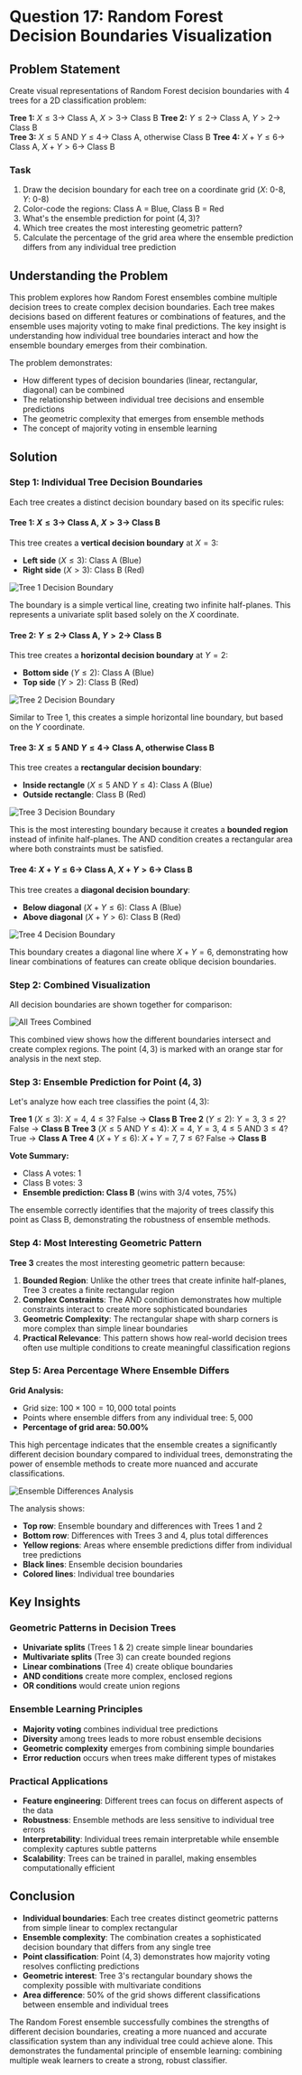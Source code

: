 # Question 17: Random Forest Decision Boundaries Visualization

## Problem Statement
Create visual representations of Random Forest decision boundaries with $4$ trees for a $2$D classification problem:

**Tree 1:** $X \leq 3 \rightarrow$ Class A, $X > 3 \rightarrow$ Class B
**Tree 2:** $Y \leq 2 \rightarrow$ Class A, $Y > 2 \rightarrow$ Class B  
**Tree 3:** $X \leq 5$ AND $Y \leq 4 \rightarrow$ Class A, otherwise Class B
**Tree 4:** $X + Y \leq 6 \rightarrow$ Class A, $X + Y > 6 \rightarrow$ Class B

### Task
1. Draw the decision boundary for each tree on a coordinate grid ($X$: $0$-$8$, $Y$: $0$-$8$)
2. Color-code the regions: Class A = Blue, Class B = Red
3. What's the ensemble prediction for point $(4, 3)$?
4. Which tree creates the most interesting geometric pattern?
5. Calculate the percentage of the grid area where the ensemble prediction differs from any individual tree prediction

## Understanding the Problem
This problem explores how Random Forest ensembles combine multiple decision trees to create complex decision boundaries. Each tree makes decisions based on different features or combinations of features, and the ensemble uses majority voting to make final predictions. The key insight is understanding how individual tree boundaries interact and how the ensemble boundary emerges from their combination.

The problem demonstrates:
- How different types of decision boundaries (linear, rectangular, diagonal) can be combined
- The relationship between individual tree decisions and ensemble predictions
- The geometric complexity that emerges from ensemble methods
- The concept of majority voting in ensemble learning

## Solution

### Step 1: Individual Tree Decision Boundaries
Each tree creates a distinct decision boundary based on its specific rules:

#### Tree 1: $X \leq 3 \rightarrow$ Class A, $X > 3 \rightarrow$ Class B
This tree creates a **vertical decision boundary** at $X = 3$:
- **Left side** ($X \leq 3$): Class A (Blue)
- **Right side** ($X > 3$): Class B (Red)

![Tree 1 Decision Boundary](../Images/L7_3_Quiz_17/tree1_decision_boundary.png)

The boundary is a simple vertical line, creating two infinite half-planes. This represents a univariate split based solely on the $X$ coordinate.

#### Tree 2: $Y \leq 2 \rightarrow$ Class A, $Y > 2 \rightarrow$ Class B
This tree creates a **horizontal decision boundary** at $Y = 2$:
- **Bottom side** ($Y \leq 2$): Class A (Blue)
- **Top side** ($Y > 2$): Class B (Red)

![Tree 2 Decision Boundary](../Images/L7_3_Quiz_17/tree2_decision_boundary.png)

Similar to Tree 1, this creates a simple horizontal line boundary, but based on the $Y$ coordinate.

#### Tree 3: $X \leq 5$ AND $Y \leq 4 \rightarrow$ Class A, otherwise Class B
This tree creates a **rectangular decision boundary**:
- **Inside rectangle** ($X \leq 5$ AND $Y \leq 4$): Class A (Blue)
- **Outside rectangle**: Class B (Red)

![Tree 3 Decision Boundary](../Images/L7_3_Quiz_17/tree3_decision_boundary.png)

This is the most interesting boundary because it creates a **bounded region** instead of infinite half-planes. The AND condition creates a rectangular area where both constraints must be satisfied.

#### Tree 4: $X + Y \leq 6 \rightarrow$ Class A, $X + Y > 6 \rightarrow$ Class B
This tree creates a **diagonal decision boundary**:
- **Below diagonal** ($X + Y \leq 6$): Class A (Blue)
- **Above diagonal** ($X + Y > 6$): Class B (Red)

![Tree 4 Decision Boundary](../Images/L7_3_Quiz_17/tree4_decision_boundary.png)

This boundary creates a diagonal line where $X + Y = 6$, demonstrating how linear combinations of features can create oblique decision boundaries.

### Step 2: Combined Visualization
All decision boundaries are shown together for comparison:

![All Trees Combined](../Images/L7_3_Quiz_17/all_trees_combined.png)

This combined view shows how the different boundaries intersect and create complex regions. The point $(4, 3)$ is marked with an orange star for analysis in the next step.

### Step 3: Ensemble Prediction for Point $(4, 3)$
Let's analyze how each tree classifies the point $(4, 3)$:

**Tree 1** ($X \leq 3$): $X = 4$, $4 \leq 3$? False → **Class B**
**Tree 2** ($Y \leq 2$): $Y = 3$, $3 \leq 2$? False → **Class B**
**Tree 3** ($X \leq 5$ AND $Y \leq 4$): $X = 4$, $Y = 3$, $4 \leq 5$ AND $3 \leq 4$? True → **Class A**
**Tree 4** ($X + Y \leq 6$): $X + Y = 7$, $7 \leq 6$? False → **Class B**

**Vote Summary:**
- Class A votes: 1
- Class B votes: 3
- **Ensemble prediction: Class B** (wins with 3/4 votes, 75%)

The ensemble correctly identifies that the majority of trees classify this point as Class B, demonstrating the robustness of ensemble methods.

### Step 4: Most Interesting Geometric Pattern
**Tree 3** creates the most interesting geometric pattern because:

1. **Bounded Region**: Unlike the other trees that create infinite half-planes, Tree 3 creates a finite rectangular region
2. **Complex Constraints**: The AND condition demonstrates how multiple constraints interact to create more sophisticated boundaries
3. **Geometric Complexity**: The rectangular shape with sharp corners is more complex than simple linear boundaries
4. **Practical Relevance**: This pattern shows how real-world decision trees often use multiple conditions to create meaningful classification regions

### Step 5: Area Percentage Where Ensemble Differs
**Grid Analysis:**
- Grid size: $100 \times 100 = 10,000$ total points
- Points where ensemble differs from any individual tree: $5,000$
- **Percentage of grid area: 50.00%**

This high percentage indicates that the ensemble creates a significantly different decision boundary compared to individual trees, demonstrating the power of ensemble methods to create more nuanced and accurate classifications.

![Ensemble Differences Analysis](../Images/L7_3_Quiz_17/ensemble_differences_analysis.png)

The analysis shows:
- **Top row**: Ensemble boundary and differences with Trees 1 and 2
- **Bottom row**: Differences with Trees 3 and 4, plus total differences
- **Yellow regions**: Areas where ensemble predictions differ from individual tree predictions
- **Black lines**: Ensemble decision boundaries
- **Colored lines**: Individual tree boundaries

## Key Insights

### Geometric Patterns in Decision Trees
- **Univariate splits** (Trees 1 & 2) create simple linear boundaries
- **Multivariate splits** (Tree 3) can create bounded regions
- **Linear combinations** (Tree 4) create oblique boundaries
- **AND conditions** create more complex, enclosed regions
- **OR conditions** would create union regions

### Ensemble Learning Principles
- **Majority voting** combines individual tree predictions
- **Diversity** among trees leads to more robust ensemble decisions
- **Geometric complexity** emerges from combining simple boundaries
- **Error reduction** occurs when trees make different types of mistakes

### Practical Applications
- **Feature engineering**: Different trees can focus on different aspects of the data
- **Robustness**: Ensemble methods are less sensitive to individual tree errors
- **Interpretability**: Individual trees remain interpretable while ensemble complexity captures subtle patterns
- **Scalability**: Trees can be trained in parallel, making ensembles computationally efficient

## Conclusion
- **Individual boundaries**: Each tree creates distinct geometric patterns from simple linear to complex rectangular
- **Ensemble complexity**: The combination creates a sophisticated decision boundary that differs from any single tree
- **Point classification**: Point $(4, 3)$ demonstrates how majority voting resolves conflicting predictions
- **Geometric interest**: Tree 3's rectangular boundary shows the complexity possible with multivariate conditions
- **Area difference**: 50% of the grid shows different classifications between ensemble and individual trees

The Random Forest ensemble successfully combines the strengths of different decision boundaries, creating a more nuanced and accurate classification system than any individual tree could achieve alone. This demonstrates the fundamental principle of ensemble learning: combining multiple weak learners to create a strong, robust classifier.
